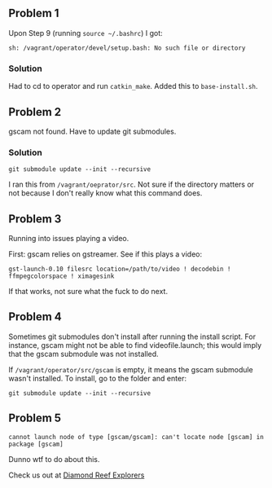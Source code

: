## Problem 1
Upon Step 9 (running `source ~/.bashrc`) I got:

`sh: /vagrant/operator/devel/setup.bash: No such file or directory`

### Solution
Had to cd to operator and run `catkin_make`. Added this to `base-install.sh`.

## Problem 2
gscam not found. Have to update git submodules.

### Solution
`git submodule update --init --recursive`

I ran this from `/vagrant/oeprator/src`. Not sure if the directory matters or not because I don't really know what this command does.

## Problem 3
Running into issues playing a video.

First: gscam relies on gstreamer. See if this plays a video:

`gst-launch-0.10 filesrc location=/path/to/video ! decodebin ! ffmpegcolorspace ! ximagesink`

If that works, not sure what the fuck to do next.

## Problem 4
Sometimes git submodules don't install after running the install script. For instance, gscam might not be able to find videofile.launch; this would imply that the gscam submodule was not installed.


If `/vagrant/operator/src/gscam` is empty, it means the gscam submodule wasn't installed. To install, go to the folder and enter:

```git submodule update --init --recursive```

## Problem 5
```cannot launch node of type [gscam/gscam]: can't locate node [gscam] in package [gscam]```

Dunno wtf to do about this.

Check us out at [Diamond Reef Explorers](http://www.diamondreefexplorers.org/)
